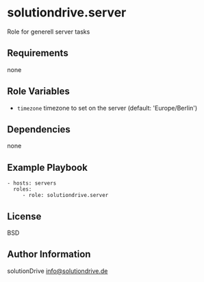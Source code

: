 solutiondrive.server
====================

Role for generell server tasks

Requirements
------------

none

Role Variables
--------------

- `timezone` timezone to set on the server (default: 'Europe/Berlin')

Dependencies
------------

none

Example Playbook
----------------

    - hosts: servers
      roles:
         - role: solutiondrive.server

License
-------

BSD

Author Information
------------------

solutionDrive <info@solutiondrive.de>
